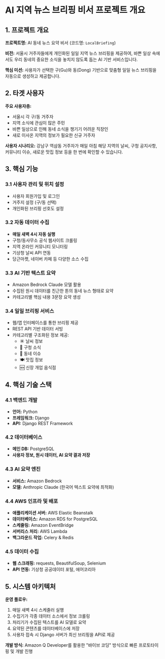 # AI 지역 뉴스 브리핑 비서 프로젝트 개요

## 1. 프로젝트 개요

**프로젝트명:** AI 동네 뉴스 요약 비서 (코드명: `LocalBriefing`)

**비전:** 서울시 거주자들에게 개인화된 일일 지역 뉴스 브리핑을 제공하여, 바쁜 일상 속에서도 우리 동네의 중요한 소식을 놓치지 않도록 돕는 AI 기반 서비스입니다.

**핵심 미션:** 사용자가 선택한 구(Gu)와 동(Dong) 기반으로 맞춤형 일일 뉴스 브리핑을 자동으로 생성하고 제공합니다.

## 2. 타겟 사용자

**주요 사용자층:**
- 서울시 각 구/동 거주자
- 지역 소식에 관심이 많은 주민
- 바쁜 일상으로 인해 동네 소식을 챙기기 어려운 직장인
- 새로 이사온 지역의 정보가 필요한 신규 거주자

**사용자 시나리오:** 강남구 역삼동 거주자가 매일 아침 해당 지역의 날씨, 구청 공지사항, 커뮤니티 이슈, 새로운 맛집 정보 등을 한 번에 확인할 수 있습니다.

## 3. 핵심 기능

### 3.1 사용자 관리 및 위치 설정
- 사용자 회원가입 및 로그인
- 거주지 설정 (구/동 선택)
- 개인화된 브리핑 선호도 설정

### 3.2 자동 데이터 수집
- **매일 새벽 4시 자동 실행**
- 구청/동사무소 공식 웹사이트 크롤링
- 지역 온라인 커뮤니티 모니터링
- 기상청 날씨 API 연동
- 당근마켓, 네이버 카페 등 다양한 소스 수집

### 3.3 AI 기반 텍스트 요약
- Amazon Bedrock Claude 모델 활용
- 수집된 원시 데이터를 친근한 톤의 동네 뉴스 형태로 요약
- 카테고리별 핵심 내용 3문장 요약 생성

### 3.4 일일 브리핑 서비스
- 웹/앱 인터페이스를 통한 브리핑 제공
- REST API 기반 데이터 서빙
- 카테고리별 구조화된 정보 제공:
  - ☀️ 날씨 정보
  - 📢 구청 소식
  - 💬 동네 이슈
  - 🍽️ 맛집 정보
  - 🆕 신장 개업 음식점

## 4. 핵심 기술 스택

### 4.1 백엔드 개발
- **언어:** Python
- **프레임워크:** Django
- **API:** Django REST Framework

### 4.2 데이터베이스
- **메인 DB:** PostgreSQL
- **사용자 정보, 원시 데이터, AI 요약 결과 저장**

### 4.3 AI 요약 엔진
- **서비스:** Amazon Bedrock
- **모델:** Anthropic Claude (한국어 텍스트 요약에 최적화)

### 4.4 AWS 인프라 및 배포
- **애플리케이션 서버:** AWS Elastic Beanstalk
- **데이터베이스:** Amazon RDS for PostgreSQL  
- **스케줄링:** Amazon EventBridge
- **서버리스 처리:** AWS Lambda
- **백그라운드 작업:** Celery & Redis

### 4.5 데이터 수집
- **웹 스크래핑:** requests, BeautifulSoup, Selenium
- **API 연동:** 기상청 공공데이터 포털, 에어코리아

## 5. 시스템 아키텍처

**운영 플로우:**
1. 매일 새벽 4시 스케줄러 실행
2. 수집기가 각종 데이터 소스에서 정보 크롤링
3. 처리기가 수집된 텍스트를 AI 모델로 요약
4. 요약된 콘텐츠를 데이터베이스에 저장
5. 사용자 접속 시 Django 서버가 최신 브리핑을 API로 제공

**개발 방식:** Amazon Q Developer를 활용한 "바이브 코딩" 방식으로 빠른 프로토타이핑 및 개발 진행